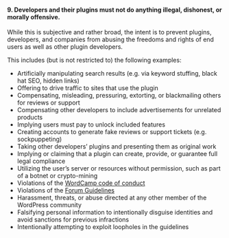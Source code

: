 <h4>9. Developers and their plugins must not do anything illegal, dishonest, or morally offensive.</h4>

While this is subjective and rather broad, the intent is to prevent plugins, developers, and companies from abusing the freedoms and rights of end users as well as other plugin developers.

This includes (but is not restricted to) the following examples:

<ul>
	<li>Artificially manipulating search results (e.g. via keyword stuffing, black hat SEO, hidden links)</li>
	<li>Offering to drive traffic to sites that use the plugin</li>
	<li>Compensating, misleading, pressuring, extorting, or blackmailing others for reviews or support</li>
	<li>Compensating other developers to include advertisements for  unrelated products</li>
	<li>Implying users must pay to unlock included features</li>
	<li>Creating accounts to generate fake reviews or support tickets (e.g. sockpuppeting)</li>
	<li>Taking other developers’ plugins and presenting them as original work</li>
	<li>Implying or claiming that a plugin can create, provide, or guarantee full legal compliance</li>
	<li>Utilizing the user’s server or resources without permission, such as part of a botnet or crypto-mining</li>
	<li>Violations of the <a href="https://make.wordpress.org/community/handbook/wordcamp-organizer/planning-details/code-of-conduct/">WordCamp code of conduct<a></li>
	<li>Violations of the <a href="https://wordpress.org/support/guidelines/">Forum Guidelines</a></li>
	<li>Harassment, threats, or abuse directed at any other member of the WordPress community</li>
	<li>Falsifying personal information to intentionally disguise identities and avoid sanctions for previous infractions</li>
	<li>Intentionally attempting to exploit loopholes in the guidelines</li>
</ul>
